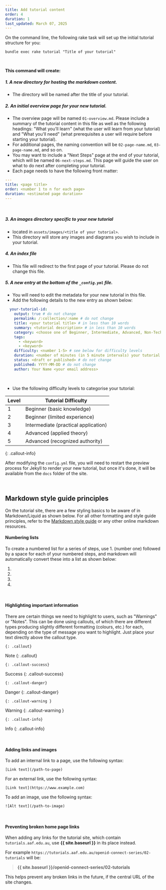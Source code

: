 ```yaml
---
title: Add tutorial content
order: 4
duration: 1
last_updated: March 07, 2025
---
```


On the command line, the following rake task will set up the initial tutorial structure for you:

```shell
bundle exec rake tutorial "Title of your tutorial"
```

<br>

**This command will create:**

##### 1. A new directory for hosting the markdown content.
  - The directory will be named after the title of your tutorial.

##### 2. An initial overview page for your new tutorial.
  - The overview page will be named `01-overview.md`. Please include a summary of the tutorial content in this file as well as the following headings: "What you'll learn" (what the user will learn from your tutorial) and "What you'll need" (what prerequisites a user will require before starting your tutorial).
  - For additional pages, the naming convention will be `02-page-name.md`, `03-page-name.md`, and so on.
  - You may want to include a "Next Steps" page at the end of your tutorial, which will be named `06-next-steps.md`. This page will guide the user on what to do next after completing your tutorial.
  - Each page needs to have the following front matter:

```yaml
---
title: <page title>
order: <number 1 to n for each page>
duration: <estimated page duration>
---
```
<br>

##### 3. An images directory specific to your new tutorial
  - located in `assets/images/<title of your tutorial>`.
  - This directory will store any images and diagrams you wish to include in your tutorial.

##### 4. An index file
- This file will redirect to the first page of your tutorial. Please do not change this file.

##### 5. A new entry at the bottom of the `_config.yml` file. 
  - You will need to edit the metadata for your new tutorial in this file. 
  - Add the following details to the new entry as shown below:

```yaml
  your-tutorial-id:
    output: true # do not change
    permalink: /:collection/:name # do not change
    title: <your tutorial title> # in less than 10 words
    summary: <tutorial description> # in less than 10 words
    category: <choose one of Beginner, Intermediate, Advanced, Non-Technical or Curriculum>
    tags:
      - <keyword>
      - <keyword>
    difficulty: <number 1-5> # see below for difficulty levels
    duration: <number of minutes (in 5 minute intervals) your tutorial might take>
    status: <draft or published> # do not change
    published: YYYY-MM-DD # do not change
    author: Your Name <your email address>
```
<br>

- Use the following difficulty levels to categorise your tutorial:

| Level | Tutorial Difficulty                  |
|-------|--------------------------------------|
| 1     | Beginner (basic knowledge)           |
| 2     | Beginner (limited experience)        |
| 3     | Intermediate (practical application) |
| 4     | Advanced (applied theory)            |
| 5     | Advanced (recognized authority)      |
{: .callout-info}

After modifying the `config.yml` file, you will need to restart the preview process for Jekyll to render your new tutorial, but once it's done, it will be available from the `docs` folder of the site.

<br>

## Markdown style guide principles

On the tutorial site, there are a few styling basics to be aware of in Markdown/Liquid as shown below. For all other formatting and style guide principles, refer to the [Markdown style guide](https://guides.github.com/features/mastering-markdown/) or any other online markdown resources.

#### Numbering lists

To create a numbered list for a series of steps, use 1. (number one) followed by a space for each of your numbered steps, and markdown will automatically convert these into a list as shown below:

1. 
1. 
1. 
1. 

<br>

#### Highlighting important information

There are certain things we need to highlight to users, such as "Warnings" or "Notes". This can be done using callouts, of which there are different types producing slightly different formatting (colours, etc.) for each, depending on the type of message you want to highlight. Just place your text directly above the callout type.

```shell
{: .callout}
```
Note
{: .callout}

```shell
{: .callout-success}
```
Success
{: .callout-success}

```shell
{: .callout-danger}
```
Danger
{: .callout-danger}

```shell
{: .callout-warning }
```
Warning
{: .callout-warning }

```shell
{: .callout-info}
```
Info
{: .callout-info}

<br>

#### Adding links and images

To add an internal link to a page, use the following syntax:

```shell
[Link text](/path-to-page)
```

For an external link, use the following syntax:

```shell
[Link text](https://www.example.com)
```

To add an image, use the following syntax:

```shell
![Alt text](/path-to-image)
```

<br>

#### Preventing broken home page links

When adding any links for the tutorial site, which contain `tutorials.aaf.edu.au`, use **\{\{ site.baseurl \}\}** in its place instead.

For example `https://tutorials.aaf.edu.au/openid-connect-series/02-tutorials` will be:

>**\{\{ site.baseurl \}\}/openid-connect-series/02-tutorials**

This helps prevent any broken links in the future, if the central URL of the site changes.
